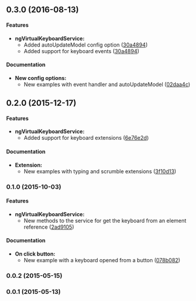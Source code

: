 <a name="0.3.0"></a>
## 0.3.0 (2016-08-13)

#### Features
- **ngVirtualKeyboardService:**
  - Added autoUpdateModel config option
 ([30a4894](https://github.com/antonio-spinelli/ng-virtual-keyboard/commit/30a4894d3b247c785c12eab5228242f3cf7cdbee))
  - Added support for keyboard events
 ([30a4894](https://github.com/antonio-spinelli/ng-virtual-keyboard/commit/30a4894d3b247c785c12eab5228242f3cf7cdbee))

#### Documentation
- **New config options:**
  - New examples with event handler and autoUpdateModel
 ([02daa4c](https://github.com/antonio-spinelli/ng-virtual-keyboard/commit/02daa4c947738efc131c6dd28bcdee08860b4015))

<a name="0.2.0"></a>
## 0.2.0 (2015-12-17)

#### Features

- **ngVirtualKeyboardService:**
  - Added support for keyboard extensions
 ([6e76e2d](https://github.com/antonio-spinelli/ng-virtual-keyboard/commit/6e76e2dd08e9ea49bf1f5aa0b31b79b9b028ebbe))

#### Documentation

- **Extension:**
  - New examples with typing and scrumble extensions
 ([3f10d13](https://github.com/antonio-spinelli/ng-virtual-keyboard/commit/3f10d134af926df80ee1b06585e2f15b847bcaaf))

<a name="0.1.0"></a>
### 0.1.0 (2015-10-03)

#### Features

- **ngVirtualKeyboardService:**
  - New methods to the service for get the keyboard from an element reference
 ([2ad9105](https://github.com/antonio-spinelli/ng-virtual-keyboard/commit/2ad9105057ffe0eb34d1f77dcd528a589628068f))

#### Documentation

- **On click button:**
  - New example with a keyboard opened from a button
 ([078b082](https://github.com/antonio-spinelli/ng-virtual-keyboard/commit/078b082d1f40e4bc5b40a35c56c6afdbdb54e4d3))

<a name="0.0.2"></a>
### 0.0.2 (2015-05-15)

<a name="0.0.1"></a>
### 0.0.1 (2015-05-13)
